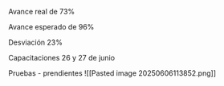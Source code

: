 
Avance real de 73%

Avance esperado de 96%

Desviación 23%

Capacitaciones 26 y 27 de junio 

Pruebas - prendientes
![[Pasted image 20250606113852.png]]

